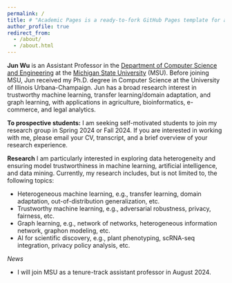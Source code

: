 ```yaml
---
permalink: /
title: # "Academic Pages is a ready-to-fork GitHub Pages template for academic personal websites"
author_profile: true
redirect_from: 
  - /about/
  - /about.html
---
```


**Jun Wu** is an Assistant Professor in the [Department of Computer Science and Engineering](https://engineering.msu.edu/about/departments/cse) at the [Michigan State University](https://msu.edu/) (MSU). Before joining MSU, Jun received my Ph.D. degree in Computer Science at the University of Illinois Urbana-Champaign. Jun has a broad research interest in trustworthy machine learning, transfer learning/domain adaptation, and graph learning, with applications in agriculture, bioinformatics, e-commerce, and legal analytics.

**To prospective students:** I am seeking self-motivated students to join my research group in Spring 2024 or Fall 2024. If you are interested in working with me, please email your CV, transcript, and a brief overview of your research experience.

**Research**
I am particularly interested in exploring data heterogeneity and ensuring model trustworthiness in machine learning, artificial intelligence, and data mining. Currently, my research includes, but is not limited to, the following topics:
* Heterogeneous machine learning, e.g., transfer learning, domain adaptation, out-of-distribution generalization, etc.
* Trustworthy machine learning, e.g., adversarial robustness, privacy, fairness, etc.
* Graph learning, e.g., network of networks, heterogeneous information network, graphon modeling, etc.
* AI for scientific discovery, e.g., plant phenotyping, scRNA-seq integration, privacy policy analysis, etc.



*News*

* I will join MSU as a tenure-track assistant professor in August 2024.
